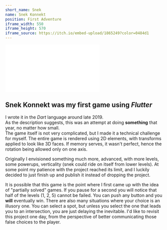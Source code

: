 ```yaml
---
short_name: Snek
name: Snek Konnekt
position: First Adventure
iframe_width: 550
iframe_height: 570
iframe_source: https://itch.io/embed-upload/1865249?color=0484d1
---
```


<iframe style="font-size: larger; width: {{ page.iframe_width }}px; height: {{ page.iframe_height }}px;" 
        width="{{ page.iframe_width }}" height="{{ page.iframe_height }}"
        frameborder="0"
        src="{{ page.iframe_source }}">
</iframe>

## Snek Konnekt was my first game using *Flutter*
I wrote it in the *Dart* language around late 2019.  
As the description suggests, this was an attempt at doing **something** that year, no matter how small.  
The game itself is not very complicated, but I made it a technical challenge for myself. The entire game is rendered using 2D elements, with transforms applied to look like 3D faces. If memory serves, it wasn't perfect, hence the rotation being allowed only on one axis.  

Originally I envisioned something much more, advanced, with more levels, some powerups, verticality (snek could ride on itself from lower levels). At some point my patience with the project reached its limit, and I luckily decided to just finish up and publish it instead of dropping the project.  

It is possible that this game is the point where I first came up with the idea of "partially solved" games. If you pause for a second you will notice that half of the levels (1, 2, 5) cannot be failed. You can push any button and you **will** eventually win. There are also many situations where your choice is an illusory one. You can select a spot, but unless you select the one that leads you to an intersection, you are just delaying the inevitable. I'd like to revisit this project one day, from the perspective of better communicating those false choices to the player.
